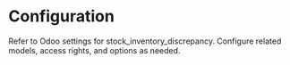 # Configuration

Refer to Odoo settings for stock_inventory_discrepancy. Configure related models, access rights, and options as needed.
